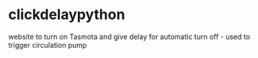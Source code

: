 # clickdelaypython
website to turn on Tasmota and give delay for automatic turn off - used to trigger circulation pump
